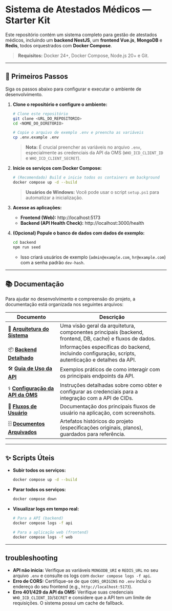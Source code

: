 # Sistema de Atestados Médicos — Starter Kit

Este repositório contém um sistema completo para gestão de atestados médicos, incluindo um **backend NestJS**, um **frontend Vue.js**, **MongoDB** e **Redis**, todos orquestrados com **Docker Compose**.

> **Requisitos:** Docker 24+, Docker Compose, Node.js 20+ e Git.

---

## 🚀 Primeiros Passos

Siga os passos abaixo para configurar e executar o ambiente de desenvolvimento.

1.  **Clone o repositório e configure o ambiente:**
    ```bash
    # Clone este repositório
    git clone <URL_DO_REPOSITORIO>
    cd <NOME_DO_DIRETORIO>

    # Copie o arquivo de exemplo .env e preencha as variáveis
    cp .env.example .env
    ```
    > **Nota:** É crucial preencher as variáveis no arquivo `.env`, especialmente as credenciais da API da OMS (`WHO_ICD_CLIENT_ID` e `WHO_ICD_CLIENT_SECRET`).

2.  **Inicie os serviços com Docker Compose:**
    ```bash
    # (Recomendado) Build e inicie todos os containers em background
    docker compose up -d --build
    ```
    > **Usuários de Windows:** Você pode usar o script `setup.ps1` para automatizar a inicialização.

3.  **Acesse as aplicações:**
    -   **Frontend (Web):** http://localhost:5173
    -   **Backend (API Health Check):** http://localhost:3000/health

4.  **(Opcional) Popule o banco de dados com dados de exemplo:**
    ```bash
    cd backend
    npm run seed
    ```
    -   Isso criará usuários de exemplo (`admin@example.com`, `hr@example.com`) com a senha padrão `dev-hash`.

---

## 📚 Documentação

Para ajudar no desenvolvimento e compreensão do projeto, a documentação está organizada nos seguintes arquivos:

| Documento                               | Descrição                                                                                                 |
| --------------------------------------- | ----------------------------------------------------------------------------------------------------------- |
| 📄 **[Arquitetura do Sistema][1]**      | Uma visão geral da arquitetura, componentes principais (backend, frontend, DB, cache) e fluxos de dados.      |
| 📦 **[Backend Detalhado][2]**           | Informações específicas do backend, incluindo configuração, scripts, autenticação e detalhes da API.         |
| 🛠️ **[Guia de Uso da API][3]**           | Exemplos práticos de como interagir com os principais endpoints da API.                                     |
| ⚕️ **[Configuração da API da OMS][4]**   | Instruções detalhadas sobre como obter e configurar as credenciais para a integração com a API de CIDs.     |
| 🌊 **[Fluxos de Usuário][5]**            | Documentação dos principais fluxos de usuário na aplicação, com screenshots.                                |
| 🗄️ **[Documentos Arquivados][6]**        | Artefatos históricos do projeto (especificações originais, planos), guardados para referência.              |

[1]: docs/Architecture.md
[2]: backend/README.md
[3]: docs/API-usage.md
[4]: docs/WHO-ICD-Setup.md
[5]: docs/User-Flows.md
[6]: docs/archived/

---

## ✨ Scripts Úteis

-   **Subir todos os serviços:**
    ```bash
    docker compose up -d --build
    ```
-   **Parar todos os serviços:**
    ```bash
    docker compose down
    ```
-   **Visualizar logs em tempo real:**
    ```bash
    # Para a API (backend)
    docker compose logs -f api

    # Para a aplicação web (frontend)
    docker compose logs -f web
    ```

---

##  troubleshooting

-   **API não inicia:** Verifique as variáveis `MONGODB_URI` e `REDIS_URL` no seu arquivo `.env` e consulte os logs com `docker compose logs -f api`.
-   **Erro de CORS:** Certifique-se de que `CORS_ORIGINS` no `.env` inclui o endereço do seu frontend (e.g., `http://localhost:5173`).
-   **Erro 401/429 da API da OMS:** Verifique suas credenciais `WHO_ICD_CLIENT_ID`/`SECRET` e considere que a API tem um limite de requisições. O sistema possui um cache de fallback.
